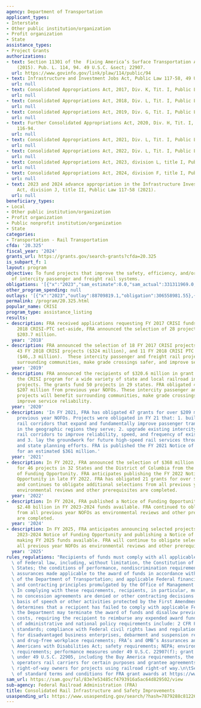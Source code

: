 ```yaml
---
agency: Department of Transportation
applicant_types:
- Interstate
- Other public institution/organization
- Profit organization
- State
assistance_types:
- Project Grants
authorizations:
- text: Section 11301 of the  Fixing America’s Surface Transportation Act (FAST Act)
    (2015). Pub. L. 114, 94. 49 U.S.C. &sect; 22907.
  url: https://www.govinfo.gov/link/plaw/114/public/94
- text: Infrastructure and Investment Jobs Act, Public Law 117-58, 49 US Code 22907.
  url: null
- text: Consolidated Appropriations Act, 2017, Div. K, Tit. I, Public Law 115-31.
  url: null
- text: Consolidated Appropriations Act, 2018, Div. L, Tit. I, Public Law 115-141.
  url: null
- text: Consolidated Appropriations Act, 2019, Div. G, Tit. I, Public Law 116-6.
  url: null
- text: Further Consolidated Appropriations Act, 2020, Div. H, Tit. I, Public Law
    116-94.
  url: null
- text: Consolidated Appropriations Act, 2021, Div. L, Tit. I, Public Law 116-260.
  url: null
- text: Consolidated Appropriations Act, 2022, Div. L, Tit. I, Public Law 117-103.
  url: null
- text: Consolidated Appropriations Act, 2023, division L, title I, Public Law 117-328.
  url: null
- text: Consolidated Appropriations Act, 2024, division F, title I, Public Law 118-42.
  url: null
- text: 2023 and 2024 advance appropriation in the Infrastructure Investment and Jobs
    Act, division J, title II, Public Law 117-58 (2021).
  url: null
beneficiary_types:
- Local
- Other public institution/organization
- Profit organization
- Public nonprofit institution/organization
- State
categories:
- Transportation - Rail Transportation
cfda: '20.325'
fiscal_year: '2024'
grants_url: https://grants.gov/search-grants?cfda=20.325
is_subpart_f: 1
layout: program
objective: To fund projects that improve the safety, efficiency, and/or reliability
  of intercity passenger and freight rail systems.
obligations: '[{"x":"2023","sam_estimate":0.0,"sam_actual":331311969.0,"usa_spending_actual":319786601.98},{"x":"2024","sam_estimate":0.0,"sam_actual":459682570.0,"usa_spending_actual":445350894.53},{"x":"2025","sam_estimate":0.0,"sam_actual":1193000000.0,"usa_spending_actual":0.0}]'
other_program_spending: null
outlays: '[{"x":"2023","outlay":88709819.1,"obligation":306558981.55},{"x":"2024","outlay":15938779.47,"obligation":459206909.98},{"x":"2025","outlay":0.0,"obligation":0.0}]'
permalink: /program/20.325.html
popular_name: CRISI
program_type: assistance_listing
results:
- description: FRA received applications requesting FY 2017 CRISI funds. For the FY
    2018 CRISI-PTC set-aside, FRA announced the selection of 28 projects totaling
    $203.7 million.
  year: '2018'
- description: FRA announced the selection of 18 FY 2017 CRISI projects ($56.9 million),
    43 FY 2018 CRISI projects ($324 million), and 11 FY 2018 CRISI PTC set-aside projects
    ($46,.3 million).  These intercity passenger and freight rail projects will benefit
    surrounding communities, make grade crossings safer, and improve service reliability.
  year: '2019'
- description: FRA announced the recipients of $320.6 million in grant funds under
    the CRISI program for a wide variety of state and local railroad infrastructure
    projects. The grants fund 50 projects in 29 states. FRA obligated 46 grants for
    $207 million from previous year NOFOs. These intercity passenger and freight rail
    projects will benefit surrounding communities, make grade crossings safer, and
    improve service reliability.
  year: '2020'
- description: 'In FY 2021, FRA has obligated 47 grants for over $209 million from
    previous year NOFOs. Projects were obligated in FY 21 that: 1. build new high-speed
    rail corridors that expand and fundamentally improve passenger transportation
    in the geographic regions they serve; 2. upgrade existing intercity passenger
    rail corridors to improve reliability, speed, and frequency of existing services;
    and 3. lay the groundwork for future high-speed rail services through corridor
    and state planning efforts. FRA is published the FY 2021 Notice of Funding Opportunity
    for an estimated $361 million.'
  year: '2021'
- description: In FY 2022, FRA announced the selection of $368 million in funding
    for 46 projects in 32 States and the District of Columbia from the FY 2021 Notice
    of Funding Opportunity. FRA anticipates publishing the FY 2022 Notice of Funding
    Opportunity in late FY 2022. FRA has obligated 21 grants for over $198 million
    and continues to obligate additional selections from all previous year NOFOs as
    environmental reviews and other prerequisites are completed.
  year: '2022'
- description: In FY 2024, FRA published a Notice of Funding Opportunity making approximately
    $2.48 billion in FY 2023-2024 funds available. FRA continued to obligate selections
    from all previous year NOFOs as environmental reviews and other prerequisites
    are completed.
  year: '2024'
- description: In FY 2025, FRA anticipates announcing selected projects from the FY
    2023-2024 Notice of Funding Opportunity and publishing a Notice of Funding Opportunity
    making FY 2025 funds available. FRA will continue to obligate selections from
    all previous year NOFOs as environmental reviews and other prerequisites are completed.
  year: '2025'
rules_regulations: "Recipients of funds must comply with all applicable requirements\
  \ of Federal law, including, without limitation, the Constitution of the United\
  \ States; the conditions of performance, nondiscrimination requirements, and other\
  \ assurances made applicable to the award of funds in accordance with regulations\
  \ of the Department of Transportation; and applicable Federal financial assistance\
  \ and contracting principles promulgated by the Office of Management and Budget.\
  \ In complying with these requirements, recipients, in particular, must ensure that\
  \ no concession agreements are denied or other contracting decisions made on the\
  \ basis of speech or other activities protected by the First Amendment. If the Department\
  \ determines that a recipient has failed to comply with applicable Federal requirements,\
  \ the Department may terminate the award of funds and disallow previously incurred\
  \ costs, requiring the recipient to reimburse any expended award funds.\n\tExamples\
  \ of administrative and national policy requirements include: 2 CFR Part 200; procurement\
  \ standards; compliance with Federal civil rights laws and regulations; requirements\
  \ for disadvantaged business enterprises, debarment and suspension requirements,\
  \ and drug-free workplace requirements; FRA’s and OMB’s Assurances and Certifications;\
  \ Americans with Disabilities Act; safety requirements; NEPA; environmental justice\
  \ requirements; performance measures under 49 U.S.C. 22907(f); grant conditions\
  \ under 49 U.S.C. 22905, including the Buy America requirements, the provision deeming\
  \ operators rail carriers for certain purposes and grantee agreements with railroad\
  \ right-of-way owners for projects using railroad right-of way.\n\tSee an example\
  \ of standard terms and conditions for FRA grant awards at https://www.fra.dot.gov/eLib/Details/L19057."
sam_url: https://sam.gov/fal/83e7e53485cf4793916a5ac64d829502/view
sub-agency: Federal Railroad Administration (FRA)
title: Consolidated Rail Infrastructure and Safety Improvements
usaspending_url: https://www.usaspending.gov/search/?hash=7879288c8122608bf5886961f1fef346
---
```

